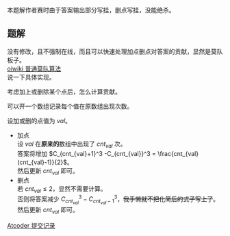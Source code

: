 本题解作者赛时由于答案输出部分写挂，删点写挂，没能绝杀。  
## 题解  
没有修改，且不强制在线，而且可以快速处理加点删点对答案的贡献，显然是莫队板子。  
[oiwiki 普通莫队算法](https://oiwiki.org/misc/mo-algo/)  
说一下具体实现。  

考虑加上或删除某个点后，怎么计算贡献。  

可以开一个数组记录每个值在原数组出现次数。  

设加或删的点值为 $val$。  

- 加点  
设 $val$ 在**原来的**数组中出现了 $cnt_{val}$ 次。  
答案将增加 $C_{cnt_{val}+1}^3 -C_{cnt_{val}}^3 = \frac{cnt_{val}(cnt_{val}-1)}{2}$。  
然后更新 $cnt_{val}$ 即可。  
- 删点  
若 $cnt_{val} \le 2$，显然不需要计算。  
否则将答案减少 $C_{cnt_{val}}^{3} - C_{cnt_{val}-1}^{3}$，~~我手懒就不把化简后的式子写上了~~。  
然后更新 $cnt_{val}$ 即可。  

[Atcoder 提交记录](https://atcoder.jp/contests/abc293/submissions/39645868)  
